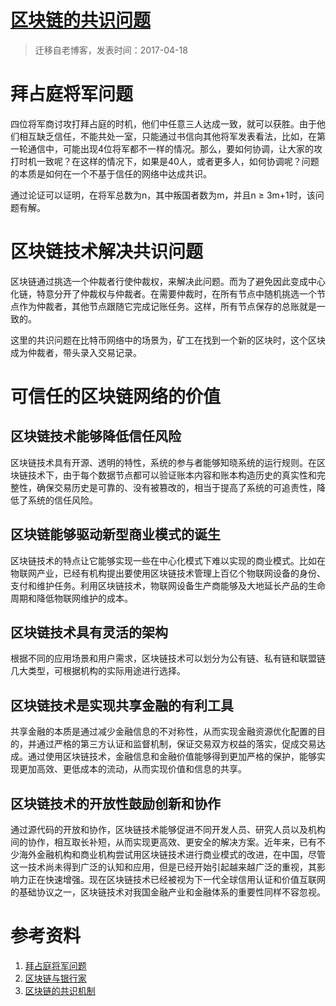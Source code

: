 # [区块链的共识问题](https://github.com/zzy131250/gitblog/issues/12)

> 迁移自老博客，发表时间：2017-04-18

# 拜占庭将军问题

四位将军商讨攻打拜占庭的时机，他们中任意三人达成一致，就可以获胜。由于他们相互缺乏信任，不能共处一室，只能通过书信向其他将军发表看法，比如，在第一轮通信中，可能出现4位将军都不一样的情况。那么，要如何协调，让大家的攻打时机一致呢？在这样的情况下，如果是40人，或者更多人，如何协调呢？问题的本质是如何在一个不基于信任的网络中达成共识。

通过论证可以证明，在将军总数为n，其中叛国者数为m，并且n ≥ 3m+1时，该问题有解。

# 区块链技术解决共识问题

区块链通过挑选一个仲裁者行使仲裁权，来解决此问题。而为了避免因此变成中心化链，特意分开了仲裁权与仲裁者。在需要仲裁时，在所有节点中随机挑选一个节点作为仲裁者，其他节点跟随它完成记账任务。这样，所有节点保存的总账就是一致的。

这里的共识问题在比特币网络中的场景为，矿工在找到一个新的区块时，这个区块成为仲裁者，带头录入交易记录。

# 可信任的区块链网络的价值

## 区块链技术能够降低信任风险

区块链技术具有开源、透明的特性，系统的参与者能够知晓系统的运行规则。在区块链技术下，由于每个数据节点都可以验证账本内容和账本构造历史的真实性和完整性，确保交易历史是可靠的、没有被篡改的，相当于提高了系统的可追责性，降低了系统的信任风险。

## 区块链能够驱动新型商业模式的诞生

区块链技术的特点让它能够实现一些在中心化模式下难以实现的商业模式。比如在物联网产业，已经有机构提出要使用区块链技术管理上百亿个物联网设备的身份、支付和维护任务。利用区块链技术，物联网设备生产商能够及大地延长产品的生命周期和降低物联网维护的成本。

## 区块链技术具有灵活的架构

根据不同的应用场景和用户需求，区块链技术可以划分为公有链、私有链和联盟链几大类型，可根据机构的实际用途进行选择。

## 区块链技术是实现共享金融的有利工具

共享金融的本质是通过减少金融信息的不对称性，从而实现金融资源优化配置的目的，并通过严格的第三方认证和监督机制，保证交易双方权益的落实，促成交易达成。通过使用区块链技术，金融信息和金融价值能够得到更加严格的保护，能够实现更加高效、更低成本的流动，从而实现价值和信息的共享。

## 区块链技术的开放性鼓励创新和协作

通过源代码的开放和协作，区块链技术能够促进不同开发人员、研究人员以及机构间的协作，相互取长补短，从而实现更高效、更安全的解决方案。近年来，已有不少海外金融机构和商业机构尝试用区块链技术进行商业模式的改进，在中国，尽管这一技术尚未得到广泛的认知和应用，但是已经开始引起越来越广泛的重视，其影响力正在快速增强。现在区块链技术已经被视为下一代全球信用认证和价值互联网的基础协议之一，区块链技术对我国金融产业和金融体系的重要性同样不容忽视。

# 参考资料
1. [拜占庭将军问题](https://baike.baidu.com/item/%E6%8B%9C%E5%8D%A0%E5%BA%AD%E5%B0%86%E5%86%9B%E9%97%AE%E9%A2%98)
2. [区块链与银行家](https://zhuanlan.zhihu.com/p/20522513?utm_id=0)
3. [区块链的共识机制](https://zhuanlan.zhihu.com/p/20925427?utm_id=0)